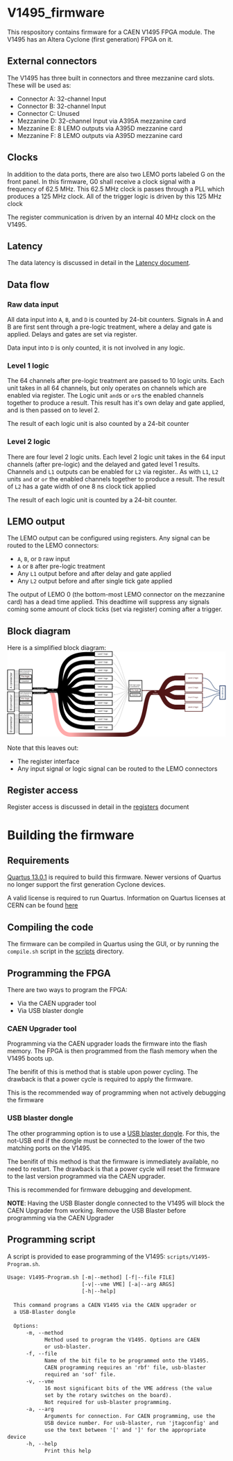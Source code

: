 # V1495_firmware

This respository contains firmware for a CAEN V1495 FPGA module.
The V1495 has an Altera Cyclone (first generation) FPGA on it.

## External connectors

The V1495 has three built in connectors and three mezzanine card slots.
These will be used as:
 - Connector A: 32-channel Input
 - Connector B: 32-channel Input
 - Connector C: Unused
 - Mezzanine D: 32-channel Input via A395A mezzanine card
 - Mezzanine E: 8 LEMO outputs via A395D mezzanine card
 - Mezzanine F: 8 LEMO outputs via A395D mezzanine card

## Clocks

In addition to the data ports, there are also two LEMO ports labeled G on the front panel.
In this firmware, G0 shall receive a clock signal with a frequency of 62.5 MHz.
This 62.5 MHz clock is passes through a PLL which produces a 125 MHz clock.
All of the trigger logic is driven by this 125 MHz clock

The register communication is driven by an internal 40 MHz clock on the V1495.

## Latency

The data latency is discussed in detail in the [Latency document](./Latency.md).

## Data flow

### Raw data input

All data input into `A`, `B`, and `D` is counted by 24-bit counters.
Signals in A and B are first sent through a pre-logic treatment, where a delay and gate is applied.
Delays and gates are set via register.

Data input into `D` is only counted, it is not involved in any logic.

### Level 1 logic

The 64 channels after pre-logic treatment are passed to 10 logic units.
Each unit takes in all 64 channels, but only operates on channels which are enabled via register.
The Logic unit `and`s or `or`s the enabled channels together to produce a result.
This result has it's own delay and gate applied, and is then passed on to level 2.

The result of each logic unit is also counted by a 24-bit counter

### Level 2 logic 

There are four level 2 logic units.
Each level 2 logic unit takes in the 64 input channels (after pre-logic) and the delayed and gated level 1 results.
Channels and `L1` outputs can be enabled for `L2` via register..
As with `L1`, `L2` units `and` or `or` the enabled channels together to produce a result.
The result of `L2` has a gate width of one 8 ns clock tick applied

The result of each logic unit is counted by a 24-bit counter.

## LEMO output

The LEMO output can be configured using registers.
Any signal can be routed to the LEMO connectors:
 - `A`, `B`, or `D` raw input
 - `A` or `B` after pre-logic treatment
 - Any `L1` output before and after delay and gate applied
 - Any `L2` output before and after single tick gate applied

The output of LEMO 0 (the bottom-most LEMO connector on the mezzanine card) has a dead time applied.
This deadtime will suppress any signals coming some amount of clock ticks (set via register) coming after a trigger.


## Block diagram

Here is a simplified block diagram:
![Firmware Block Diagram](./fig/FirmwareBlockDiagram.svg "Firmware block diagram")

Note that this leaves out:
 - The register interface
 - Any input signal or logic signal can be routed to the LEMO connectors

## Register access

Register access is discussed in detail in the [registers](Registers.md) document

# Building the firmware

## Requirements

[Quartus 13.0.1](https://www.intel.com/content/www/us/en/software-kit/711919/intel-quartus-ii-subscription-edition-design-software-version-13-0sp1-for-linux.html) is required to build this firmware.
Newer versions of Quartus no longer support the first generation Cyclone devices.

A valid license is required to run Quartus.
Information on Quartus licenses at CERN can be found [here](https://engineering-software.docs.cern.ch/eda/sw/intel_quartus_ii/)

## Compiling the code

The firmware can be compiled in Quartus using the GUI, or by running the `compile.sh` script in the [scripts](./scripts) directory.

## Programming the FPGA

There are two ways to program the FPGA:
 - Via the CAEN upgrader tool
 - Via USB blaster dongle

### CAEN Upgrader tool

Programming via the CAEN upgrader loads the firmware into the flash memory.
The FPGA is then programmed from the flash memory when the V1495 boots up.

The benifit of this is method that is stable upon power cycling.
The drawback is that a power cycle is required to apply the firmware.

This is the recommended way of programming when not actively debugging the firmware

### USB blaster dongle

The other programming option is to use a [USB blaster dongle](https://www.terasic.com.tw/cgi-bin/page/archive.pl?Language=English&No=46).
For this, the not-USB end if the dongle must be connected to the lower of the two matching ports on the V1495.

The benifit of this method is that the firmware is immediately available, no need to restart.
The drawback is that a power cycle will reset the firmware to the last version programmed via the CAEN upgrader.

This is recommended for firmware debugging and development.

**NOTE**: Having the USB Blaster dongle connected to the V1495 will block the CAEN Upgrader from working.
Remove the USB Blaster before programming via the CAEN Upgrader

## Programming script

A script is provided to ease programming of the V1495: `scripts/V1495-Program.sh`.

```
Usage: V1495-Program.sh [-m|--method] [-f|--file FILE]
                        [-v|--vme VME] [-a|--arg ARGS]
                        [-h|--help]

  This command programs a CAEN V1495 via the CAEN upgrader or
  a USB-Blaster dongle

  Options:
      -m, --method
            Method used to program the V1495. Options are CAEN
            or usb-blaster.
      -f, --file
            Name of the bit file to be programmed onto the V1495.
            CAEN programming requires an 'rbf' file, usb-blaster
            required an 'sof' file.
      -v, --vme
            16 most significant bits of the VME address (the value
            set by the rotary switches on the board).
            Not required for usb-blaster programming.
      -a, --arg
            Arguments for connection. For CAEN programming, use the
            USB device number. For usb-blaster, run 'jtagconfig' and
            use the text between '[' and ']' for the appropriate device
      -h, --help
            Print this help
```


